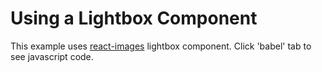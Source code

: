 # Using a Lightbox Component

This example uses [react-images](https://github.com/jossmac/react-images) lightbox component.
Click 'babel' tab to see javascript code.

[](codepen://neptunian/Oxraod?defaultTab=result)
